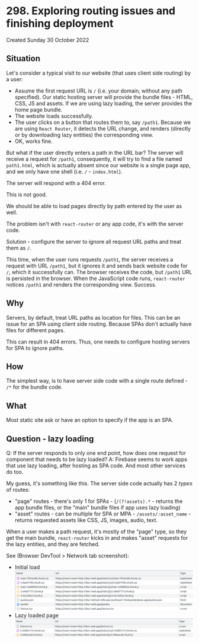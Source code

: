 # 298. Exploring routing issues and finishing deployment
Created Sunday 30 October 2022

## Situation
Let's consider a typical visit to our website (that uses client side routing) by a user:
- Assume the first request URL is `/` (i.e. your domain, without any path specified). Our static hosting server will provide the bundle files - HTML, CSS, JS and assets. If we are using lazy loading, the server provides the home page bundle.
- The website loads successfully.
- The user clicks on a button that routes them to, say `/path1`. Because we are using `React Router`, it detects the URL change, and renders (directly or by downloading lazy entities) the corresponding view.
- OK, works fine.

But what if the user directly enters a path in the URL bar? The server will receive a request for `/path1`, consequently, it will try to find a file named `path1.html`, which is actually absent since our website is a single page app, and we only have one shell (i.e. `/` - `index.html`).

The server will respond with a 404 error.

This is not good.

We should be able to load pages directly by path entered by the user as well.

The problem isn't with `react-router` or any app code, it's with the server code. 

Solution - configure the server to ignore all request URL paths and treat them as `/`.

This time, when the user runs requests `/path1`, the server receives a request with URL `/path1`, but it ignores it and sends back website code for `/`, which it successfully can. The browser receives the code, but `/path1` URL is persisted in the browser. When the JavaScript code runs, `react-router` notices `/path1` and renders the corresponding view. Success.


## Why
Servers, by default, treat URL paths as location for files. This can be an issue for an SPA using client side routing. Because SPAs don't actually have files for different pages.

This can result in 404 errors. Thus, one needs to configure hosting servers for SPA to ignore paths.


## How
The simplest way, is to have server side code with a single route defined - `/*` for the bundle code.


## What
Most static site ask or have an option to specify if the app is an SPA.


## Question - lazy loading
Q: If the server responds to only one end point, how does one request for component that needs to be lazy loaded?
A: Firebase seems to work apps that use lazy loading, after hosting as SPA code. And most other services do too. 

My guess, it's something like this. The server side code actually has 2 _types_ of routes:
- "page" routes - there's only 1 for SPAs - (`/(?!assets).*` - returns the app bundle files, or the "main" bundle files if app uses lazy loading)
- "asset" routes - can be multiple for SPA or MPA - `/assets/:asset_name` - returns requested assets like CSS, JS, images, audio, text.

When a user makes a path request, it's mostly of the "page" type, so they get the main bundle, `react-router` kicks in and makes "asset" requests for the lazy entities, and they are fetched.

See (Browser DevTool > Network tab screenshot):
- Initial load ![Initial load](../../../../assets/Pasted%20image%2020221031010832.png)
- Lazy loaded page ![Lazy loaded page](../../../../assets/Pasted%20image%2020221031010915.png)